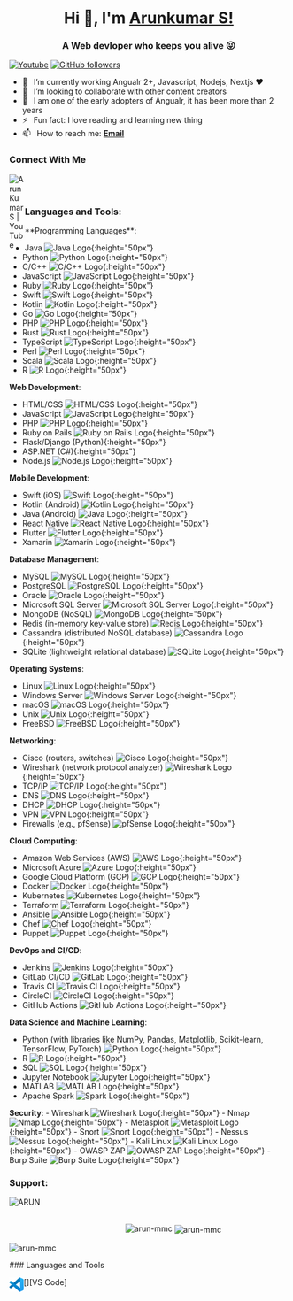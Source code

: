 <h1 align="center"> Hi 👋, I'm <a href="https://www.youtube.com/channel/UC1V3etIB1Zdgcfr5LQ0vOBQ?sub_confirmation=1">Arunkumar S!</a></h1>
<h3 align="center">A Web devloper who keeps you alive 😜</h3>

[![Youtube](https://img.shields.io/static/v1?label=ArunKumarS&message=Subscribe&logo=YouTube&color=FF0000&style=for-the-badge)][youtube]
[![GitHub followers](https://img.shields.io/github/followers/arun-mmc?logo=GitHub&style=for-the-badge)][github]

<!-- [![Linkedin: ArunKumarS](https://img.shields.io/badge/-CONNECT-blue?style=for-the-badge&logo=Linkedin&link=https://www.linkedin.com/in/JohannesMilke/)][linkedin] -->
<!-- [![Twitter Follow](https://img.shields.io/twitter/follow/ArunKumarS?color=1DA1F2&label=Followers&logo=twitter&style=for-the-badge)][twitter] -->

<!-- - 🔭 &ensp;I’m currently working on [**Youtube**][youtube]! -->
- 🌱 &ensp;I’m currently working Angualr 2+, Javascript, Nodejs, Nextjs  ❤️
- 👯 &ensp;I’m looking to collaborate with other content creators
- 🗿 &ensp;I am one of the early adopters of Angualr, it has been more than 2 years
- ⚡ &ensp;Fun fact: I love reading and learning new thing
- 📫 &ensp;How to reach me:  [**Email**][email]

<!-- [**Twitter**][twitter] -->

### Connect With Me
[<img align="left" alt="ArunKumar S | YouTube" width="28px" src="https://firebasestorage.googleapis.com/v0/b/web-arunkumars.appspot.com/o/other%2Fsocial%2Fyoutube.png?alt=media" />][youtube]

<!-- [<img align="left" alt="ArunKumar S | Website" width="28px" src="https://firebasestorage.googleapis.com/v0/b/web-arunkumars.appspot.com/o/other%2Fsocial%2Fwebsite.png?alt=media" />][website] -->

<!-- [<img align="left" alt="ArunKumar S | Twitter" width="28px" src="https://firebasestorage.googleapis.com/v0/b/web-arunkumars.appspot.com/o/other%2Fsocial%2Ftwitter.png?alt=media" />][twitter] -->
<!-- [<img align="left" alt="ArunKumar S | LinkedIn" width="28px" src="https://firebasestorage.googleapis.com/v0/b/web-arunkumars.appspot.com/o/other%2Fsocial%2Flinkedin.png?alt=media" />][linkedin] -->

<!--[<img align="left" alt="ArunKumar S| Instagram" width="28px" src="https://firebasestorage.googleapis.com/v0/b/web-arunkumars.appspot.com/o/other%2Fsocial%2Finstagram.png?alt=media" />][instagram]
[<img align="left" alt="ArunKumar S  | Facebook" width="28px" src="https://firebasestorage.googleapis.com/v0/b/web-arunkumars.appspot.com/o/other%2Fsocial%2Ffacebook.png?alt=media" />][facebook]
[<img align="left" alt="ArunKumar S | Medium" width="28px" src="https://firebasestorage.googleapis.com/v0/b/web-arunkumars.appspot.com/o/other%2Fsocial%2Fmedium.png?alt=media" />][medium] -->


<br />
<br />

<h3 align="left">Languages and Tools:</h3>
**Programming Languages**:

   - Java ![Java Logo](https://upload.wikimedia.org/wikipedia/en/3/30/Java_programming_language_logo.svg){:height="50px"}
   - Python ![Python Logo](https://upload.wikimedia.org/wikipedia/commons/c/c3/Python-logo-notext.svg){:height="50px"}
   - C/C++ ![C/C++ Logo](https://upload.wikimedia.org/wikipedia/commons/1/18/ISO_C%2B%2B_Logo.svg){:height="50px"}
   - JavaScript ![JavaScript Logo](https://upload.wikimedia.org/wikipedia/commons/6/6a/JavaScript-logo.png){:height="50px"}
   - Ruby ![Ruby Logo](https://upload.wikimedia.org/wikipedia/commons/7/73/Ruby_logo.svg){:height="50px"}
   - Swift ![Swift Logo](https://upload.wikimedia.org/wikipedia/commons/9/9d/Swift_logo.svg){:height="50px"}
   - Kotlin ![Kotlin Logo](https://upload.wikimedia.org/wikipedia/commons/7/74/Kotlin-logo.svg){:height="50px"}
   - Go ![Go Logo](https://upload.wikimedia.org/wikipedia/commons/0/05/Go_Logo_Blue.svg){:height="50px"}
   - PHP ![PHP Logo](https://upload.wikimedia.org/wikipedia/commons/2/27/PHP-logo.svg){:height="50px"}
   - Rust ![Rust Logo](https://upload.wikimedia.org/wikipedia/commons/d/d5/Rust_programming_language_black_logo.svg){:height="50px"}
   - TypeScript ![TypeScript Logo](https://upload.wikimedia.org/wikipedia/commons/4/4c/Typescript_logo_2020.svg){:height="50px"}
   - Perl ![Perl Logo](https://upload.wikimedia.org/wikipedia/commons/4/4f/Perl-logo.png){:height="50px"}
   - Scala ![Scala Logo](https://upload.wikimedia.org/wikipedia/en/a/a4/Scala_logo.png){:height="50px"}
   - R ![R Logo](https://upload.wikimedia.org/wikipedia/commons/1/1b/R_logo.svg){:height="50px"}

**Web Development**:
   - HTML/CSS ![HTML/CSS Logo](https://upload.wikimedia.org/wikipedia/commons/1/10/CSS3_and_HTML5_logos_and_wordmarks.svg){:height="50px"}
   - JavaScript ![JavaScript Logo](https://upload.wikimedia.org/wikipedia/commons/6/6a/JavaScript-logo.png){:height="50px"}
   - PHP ![PHP Logo](https://upload.wikimedia.org/wikipedia/commons/2/27/PHP-logo.svg){:height="50px"}
   - Ruby on Rails ![Ruby on Rails Logo](https://upload.wikimedia.org/wikipedia/commons/6/62/Ruby_On_Rails_Logo.svg){:height="50px"}
   - Flask/Django (Python){:height="50px"}
   - ASP.NET (C#){:height="50px"}
   - Node.js ![Node.js Logo](https://upload.wikimedia.org/wikipedia/commons/d/d9/Node.js_logo.svg){:height="50px"}

**Mobile Development**:
   - Swift (iOS) ![Swift Logo](https://upload.wikimedia.org/wikipedia/commons/9/9d/Swift_logo.svg){:height="50px"}
   - Kotlin (Android) ![Kotlin Logo](https://upload.wikimedia.org/wikipedia/commons/7/74/Kotlin-logo.svg){:height="50px"}
   - Java (Android) ![Java Logo](https://upload.wikimedia.org/wikipedia/en/3/30/Java_programming_language_logo.svg){:height="50px"}
   - React Native ![React Native Logo](https://upload.wikimedia.org/wikipedia/commons/a/a7/React-icon.svg){:height="50px"}
   - Flutter ![Flutter Logo](https://upload.wikimedia.org/wikipedia/commons/1/17/Google-flutter-logo.png){:height="50px"}
   - Xamarin ![Xamarin Logo](https://upload.wikimedia.org/wikipedia/commons/6/67/Xamarin-logo.png){:height="50px"}

**Database Management**:
   - MySQL ![MySQL Logo](https://upload.wikimedia.org/wikipedia/en/thumb/6/62/MySQL.svg/1200px-MySQL.svg.png){:height="50px"}
   - PostgreSQL ![PostgreSQL Logo](https://www.postgresql.org/media/img/about/press/elephant.png){:height="50px"}
   - Oracle ![Oracle Logo](https://upload.wikimedia.org/wikipedia/commons/thumb/5/50/Oracle_logo.svg/1280px-Oracle_logo.svg.png){:height="50px"}
   - Microsoft SQL Server ![Microsoft SQL Server Logo](https://upload.wikimedia.org/wikipedia/en/thumb/1/1f/Microsoft_SQL_Server_Logo.svg/1200px-Microsoft_SQL_Server_Logo.svg.png){:height="50px"}
   - MongoDB (NoSQL) ![MongoDB Logo](https://webassets.mongodb.com/_com_assets/cms/MongoDB_Logo_FullColorBlack_RGB-4td3yuxzjs.png){:height="50px"}
   - Redis (in-memory key-value store) ![Redis Logo](https://redis.io/images/redis-white.png){:height="50px"}
   - Cassandra (distributed NoSQL database) ![Cassandra Logo](https://cassandra.apache.org/img/cassandra_logo.png){:height="50px"}
   - SQLite (lightweight relational database) ![SQLite Logo](https://www.sqlite.org/images/sqlite370_banner.gif){:height="50px"}

**Operating Systems**:
   - Linux ![Linux Logo](https://upload.wikimedia.org/wikipedia/commons/thumb/3/35/Tux.svg/1200px-Tux.svg.png){:height="50px"}
   - Windows Server ![Windows Server Logo](https://upload.wikimedia.org/wikipedia/commons/thumb/d/d9/Windows_Server_Logo_-_2005.svg/1200px-Windows_Server_Logo_-_2005.svg.png){:height="50px"}
   - macOS ![macOS Logo](https://upload.wikimedia.org/wikipedia/commons/thumb/2/21/MacOS_wordmark_%282017%29.svg/1200px-MacOS_wordmark_%282017%29.svg.png){:height="50px"}
   - Unix ![Unix Logo](https://upload.wikimedia.org/wikipedia/commons/7/77/Unix_logo.svg){:height="50px"}
   - FreeBSD ![FreeBSD Logo](https://upload.wikimedia.org/wikipedia/commons/thumb/3/35/FreeBSD_logo.svg/1280px-FreeBSD_logo.svg.png){:height="50px"}

**Networking**:
   - Cisco (routers, switches) ![Cisco Logo](https://upload.wikimedia.org/wikipedia/commons/thumb/6/63/Cisco_logo.svg/1280px-Cisco_logo.svg.png){:height="50px"}
   - Wireshark (network protocol analyzer) ![Wireshark Logo](https://www.wireshark.org/media/wireshark-logo.png){:height="50px"}
   - TCP/IP ![TCP/IP Logo](https://img.icons8.com/color/452/tcp-ip.png){:height="50px"}
   - DNS ![DNS Logo](https://upload.wikimedia.org/wikipedia/commons/thumb/2/23/DNS_icon.svg/1024px-DNS_icon.svg.png){:height="50px"}
   - DHCP ![DHCP Logo](https://upload.wikimedia.org/wikipedia/commons/thumb/9/98/Rogers_Cable_Dynamic_IP_Range.JPG/220px-Rogers_Cable_Dynamic_IP_Range.JPG){:height="50px"}
   - VPN ![VPN Logo](https://cdn3.iconfinder.com/data/icons/smart-home-37/64/vpn-protection-internet-secure-shield-512.png){:height="50px"}
   - Firewalls (e.g., pfSense) ![pfSense Logo](https://www.pfsense.org/img/logo-pfsense-red-black.svg){:height="50px"}

**Cloud Computing**:
   - Amazon Web Services (AWS) ![AWS Logo](https://upload.wikimedia.org/wikipedia/commons/thumb/9/93/Amazon_Web_Services_Logo.svg/1200px-Amazon_Web_Services_Logo.svg.png){:height="50px"}
   - Microsoft Azure ![Azure Logo](https://upload.wikimedia.org/wikipedia/commons/thumb/a/a8/Microsoft_Azure_Logo.svg/1200px-Microsoft_Azure_Logo.svg.png){:height="50px"}
   - Google Cloud Platform (GCP) ![GCP Logo](https://upload.wikimedia.org/wikipedia/commons/thumb/3/3f/Google_Cloud_Logo.svg/1200px-Google_Cloud_Logo.svg.png){:height="50px"}
   - Docker ![Docker Logo](https://www.docker.com/sites/default/files/d8/2019-07/vertical-logo-monochromatic.png){:height="50px"}
   - Kubernetes ![Kubernetes Logo](https://upload.wikimedia.org/wikipedia/commons/thumb/6/67/Kubernetes_logo.svg/1200px-Kubernetes_logo.svg.png){:height="50px"}
   - Terraform ![Terraform Logo](https://www.terraform.io/assets/images/og-image-8b3e4f7d.png){:height="50px"}
   - Ansible ![Ansible Logo](https://upload.wikimedia.org/wikipedia/commons/thumb/2/24/Ansible_logo.svg/1200px-Ansible_logo.svg.png){:height="50px"}
   - Chef ![Chef Logo](https://upload.wikimedia.org/wikipedia/commons/thumb/6/68/Chef_logo.svg/1200px-Chef_logo.svg.png){:height="50px"}
   - Puppet ![Puppet Logo](https://upload.wikimedia.org/wikipedia/en/thumb/2/2f/Puppet_Logo.svg/1200px-Puppet_Logo.svg.png){:height="50px"}

**DevOps and CI/CD**:
   - Jenkins ![Jenkins Logo](https://www.jenkins.io/images/logos/jenkins/jenkins.png){:height="50px"}
   - GitLab CI/CD ![GitLab Logo](https://upload.wikimedia.org/wikipedia/commons/thumb/e/e8/Official_gitlab_logo.svg/1200px-Official_gitlab_logo.svg.png){:height="50px"}
   - Travis CI ![Travis CI Logo](https://upload.wikimedia.org/wikipedia/commons/thumb/3/38/Travis_CI_Logo.svg/1200px-Travis_CI_Logo.svg.png){:height="50px"}
   - CircleCI ![CircleCI Logo](https://upload.wikimedia.org/wikipedia/commons/thumb/9/94/CircleCI_logo.svg/1200px-CircleCI_logo.svg.png){:height="50px"}
   - GitHub Actions ![GitHub Actions Logo](https://github.githubassets.com/images/modules/logos_page/GitHub-Actions-icon.png){:height="50px"}

**Data Science and Machine Learning**:
   - Python (with libraries like NumPy, Pandas, Matplotlib, Scikit-learn, TensorFlow, PyTorch) ![Python Logo](https://www.python.org/static/img/python-logo.png){:height="50px"}
   - R ![R Logo](https://www.r-project.org/logo/Rlogo.svg){:height="50px"}
   - SQL ![SQL Logo](https://www.sql.org/images/SQL-Logo-1000x1000.png){:height="50px"}
   - Jupyter Notebook ![Jupyter Logo](https://jupyter.org/assets/main-logo.svg){:height="50px"}
   - MATLAB ![MATLAB Logo](https://www.mathworks.com/etc.clientlibs/mathworks/clientlibs/header/clientlib-2020.2.0/images/logo-mathworks.svg){:height="50px"}
   - Apache Spark ![Spark Logo](https://spark.apache.org/images/spark-logo-trademark.png){:height="50px"}

**Security**:
    - Wireshark ![Wireshark Logo](https://www.wireshark.org/assets/img/wireshark-logo.png){:height="50px"}
    - Nmap ![Nmap Logo](https://nmap.org/images/nmapfeodra.png){:height="50px"}
    - Metasploit ![Metasploit Logo](https://www.metasploit.com/hs-fs/hubfs/Imported_Blog_Media/msf_logo_500px.png?width=500&name=msf_logo_500px.png){:height="50px"}
    - Snort ![Snort Logo](https://snort.org/images/logos/snort-logo-spacer.png){:height="50px"}
    - Nessus ![Nessus Logo](https://www.tenable.com/s/c5fa9de5-4235-4b4e-b9d1-4a2a6a15df99-e7c0/tenable_logo.svg){:height="50px"}
    - Kali Linux ![Kali Linux Logo](https://upload.wikimedia.org/wikipedia/commons/9/91/Kali_Linux_Logo.png){:height="50px"}
    - OWASP ZAP ![OWASP ZAP Logo](https://www.zaproxy.org/docs/assets/images/zap64x64.png){:height="50px"}
    - Burp Suite ![Burp Suite Logo](https://portswigger.net/content/images/logo-portswigger.svg){:height="50px"}

<!--
<p align="left"> <a href="https://angular.io" target="_blank"> <img src="https://angular.io/assets/images/logos/angular/angular.svg" alt="angular" width="40" height="40"/> </a> <a href="https://www.arduino.cc/" target="_blank"> <img src="https://cdn.worldvectorlogo.com/logos/arduino-1.svg" alt="arduino" width="40" height="40"/> </a> <a href="https://getbootstrap.com" target="_blank"> <img src="https://raw.githubusercontent.com/devicons/devicon/master/icons/bootstrap/bootstrap-plain-wordmark.svg" alt="bootstrap" width="40" height="40"/> </a> <a href="https://www.w3schools.com/css/" target="_blank"> <img src="https://raw.githubusercontent.com/devicons/devicon/master/icons/css3/css3-original-wordmark.svg" alt="css3" width="40" height="40"/> </a> <a href="https://expressjs.com" target="_blank"> <img src="https://raw.githubusercontent.com/devicons/devicon/master/icons/express/express-original-wordmark.svg" alt="express" width="40" height="40"/> </a> <a href="https://www.figma.com/" target="_blank"> <img src="https://www.vectorlogo.zone/logos/figma/figma-icon.svg" alt="figma" width="40" height="40"/> </a> <a href="https://firebase.google.com/" target="_blank"> <img src="https://www.vectorlogo.zone/logos/firebase/firebase-icon.svg" alt="firebase" width="40" height="40"/> </a> <a href="https://flutter.dev" target="_blank"> <img src="https://www.vectorlogo.zone/logos/flutterio/flutterio-icon.svg" alt="flutter" width="40" height="40"/> </a> <a href="https://git-scm.com/" target="_blank"> <img src="https://www.vectorlogo.zone/logos/git-scm/git-scm-icon.svg" alt="git" width="40" height="40"/> </a> <a href="https://heroku.com" target="_blank"> <img src="https://www.vectorlogo.zone/logos/heroku/heroku-icon.svg" alt="heroku" width="40" height="40"/> </a> <a href="https://www.w3.org/html/" target="_blank"> <img src="https://raw.githubusercontent.com/devicons/devicon/master/icons/html5/html5-original-wordmark.svg" alt="html5" width="40" height="40"/> </a> <a href="https://jasmine.github.io/" target="_blank"> <img src="https://www.vectorlogo.zone/logos/jasmine/jasmine-icon.svg" alt="jasmine" width="40" height="40"/> </a> <a href="https://developer.mozilla.org/en-US/docs/Web/JavaScript" target="_blank"> <img src="https://raw.githubusercontent.com/devicons/devicon/master/icons/javascript/javascript-original.svg" alt="javascript" width="40" height="40"/> </a> <a href="https://karma-runner.github.io/latest/index.html" target="_blank"> <img src="https://raw.githubusercontent.com/detain/svg-logos/780f25886640cef088af994181646db2f6b1a3f8/svg/karma.svg" alt="karma" width="40" height="40"/> </a> <a href="https://www.linux.org/" target="_blank"> <img src="https://raw.githubusercontent.com/devicons/devicon/master/icons/linux/linux-original.svg" alt="linux" width="40" height="40"/> </a> <a href="https://www.mathworks.com/" target="_blank"> <img src="https://upload.wikimedia.org/wikipedia/commons/2/21/Matlab_Logo.png" alt="matlab" width="40" height="40"/> </a> <a href="https://www.mongodb.com/" target="_blank"> <img src="https://raw.githubusercontent.com/devicons/devicon/master/icons/mongodb/mongodb-original-wordmark.svg" alt="mongodb" width="40" height="40"/> </a> <a href="https://nodejs.org" target="_blank"> <img src="https://raw.githubusercontent.com/devicons/devicon/master/icons/nodejs/nodejs-original-wordmark.svg" alt="nodejs" width="40" height="40"/> </a> <a href="https://opencv.org/" target="_blank"> <img src="https://www.vectorlogo.zone/logos/opencv/opencv-icon.svg" alt="opencv" width="40" height="40"/> </a> <a href="https://www.php.net" target="_blank"> <img src="https://raw.githubusercontent.com/devicons/devicon/master/icons/php/php-original.svg" alt="php" width="40" height="40"/> </a> <a href="https://postman.com" target="_blank"> <img src="https://www.vectorlogo.zone/logos/getpostman/getpostman-icon.svg" alt="postman" width="40" height="40"/> </a> <a href="https://www.python.org" target="_blank"> <img src="https://raw.githubusercontent.com/devicons/devicon/master/icons/python/python-original.svg" alt="python" width="40" height="40"/> </a> <a href="https://reactjs.org/" target="_blank"> <img src="https://raw.githubusercontent.com/devicons/devicon/master/icons/react/react-original-wordmark.svg" alt="react" width="40" height="40"/> </a> <a href="https://sass-lang.com" target="_blank"> <img src="https://raw.githubusercontent.com/devicons/devicon/master/icons/sass/sass-original.svg" alt="sass" width="40" height="40"/> </a> <a href="https://tailwindcss.com/" target="_blank"> <img src="https://www.vectorlogo.zone/logos/tailwindcss/tailwindcss-icon.svg" alt="tailwind" width="40" height="40"/> </a> <a href="https://www.typescriptlang.org/" target="_blank"> <img src="https://raw.githubusercontent.com/devicons/devicon/master/icons/typescript/typescript-original.svg" alt="typescript" width="40" height="40"/> </a> <a href="https://www.adobe.com/products/xd.html" target="_blank"> <img src="https://cdn.worldvectorlogo.com/logos/adobe-xd.svg" alt="xd" width="40" height="40"/> </a> </p>-->

<h3 align="left">Support:</h3>
<p><a href="https://www.buymeacoffee.com/Arunkumar"> <img align="left" src="https://cdn.buymeacoffee.com/buttons/v2/default-yellow.png" height="50" width="210" alt="ARUN" /></a></p><br><br>

<p><img align="left" src="https://github-readme-stats.vercel.app/api/top-langs?username=arun-mmc&show_icons=true&locale=en&layout=compact" alt="arun-mmc" /></p>

<p>&nbsp;<img align="center" src="https://github-readme-stats.vercel.app/api?username=arun-mmc&show_icons=true&locale=en" alt="arun-mmc" /></p>

<p><img align="center" src="https://github-readme-streak-stats.herokuapp.com/?user=arun-mmc&" alt="arun-mmc" /></p>
### Languages and Tools
<!-- [<img align="left" alt=“Angular” width="26px" src="https://www.vectorlogo.zone/logos/angular/angular-icon.svg" />][youtube]
[<img align="left" alt=“Flutter” width="26px" src="https://www.vectorlogo.zone/logos/flutterio/flutterio-icon.svg" />][youtube]
[<img align="left" alt=“Firebase” width="26px" src="https://www.vectorlogo.zone/logos/firebase/firebase-icon.svg" />][youtube] -->

[<img align="left" alt=“Github” width="26px" src="https://raw.githubusercontent.com/github/explore/80688e429a7d4ef2fca1e82350fe8e3517d3494d/topics/visual-studio-code/visual-studio-code.png" />][VS Code]

<!-- [<img align="left" alt=“Dart” width="26px" src="https://www.vectorlogo.zone/logos/dartlang/dartlang-icon.svg" />][youtube] -->



<br />
<br />
<!--
**arun-mmc/arun-mmc** is a ✨ _special_ ✨ repository because its `README.md` (this file) appears on your GitHub profile.
-->

 [website]: https://web-arunkumars.web.app
<!-- [twitter]: https://twitter.com/intent/follow?original_referer=https%3A%2F%2Fgithub.com%2Farunkuse&screen_name=arunkuse -->
[youtube]: https://www.youtube.com/channel/UC1V3etIB1Zdgcfr5LQ0vOBQ?sub_confirmation=1
<!-- [linkedin]: https://linkedin.com/in/arunkuse -->
[github]: https://github.com/arun-mmc
<!-- [instagram]: https://www.instagram.com/arunkuse -->
<!-- [facebook]: https://www.facebook.com/real.arunkuse -->
[medium]: https://medium.com/@arunkuse
[email]: mailto:arunkuse@gmail.com
